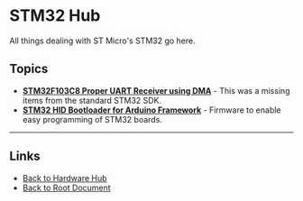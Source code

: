 # STM32 Hub

All things dealing with ST Micro's STM32 go here.

## Topics

- **[STM32F103C8 Proper UART Receiver using DMA](./uart-dma-correct.md)** - This was a missing items from the standard STM32 SDK.
- **[STM32 HID Bootloader for Arduino Framework](../TOOLS/stm32-arduino-hid-boot.md)** - Firmware to enable easy programming of STM32 boards.

----
<!-- Footer Begins Here -->
## Links

- [Back to Hardware Hub](../README.md)
- [Back to Root Document](../../README.md)
